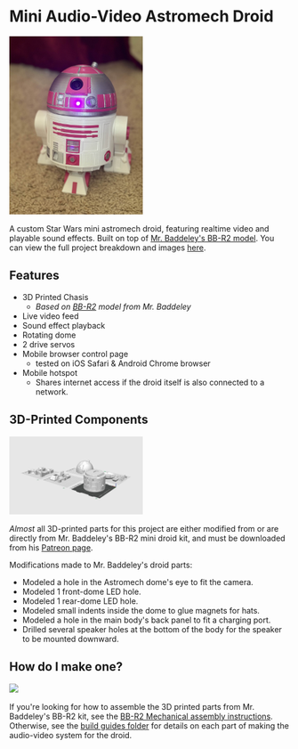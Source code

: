 # Mini Audio-Video Astromech Droid

<a href="https://github.com/Raymond-exe/raymond-exe.github.io/blob/master/images/astromech/closeup-1.jpg?raw=true" target="_blank">
    <img src="https://github.com/Raymond-exe/raymond-exe.github.io/blob/master/images/astromech/closeup-1.jpg?raw=true" style="width: 25vw;">
</a>

A custom Star Wars mini astromech droid, featuring realtime video and playable sound effects. Built on top of [Mr. Baddeley's BB-R2 model](https://www.printed-droid.com/kb/bb-r2/). You can view the full project breakdown and images [here](https://raymond-exe.github.io/portfolio#astromech).

## Features
- 3D Printed Chasis
    - *Based on [BB-R2](https://www.printed-droid.com/kb/bb-r2/) model from Mr. Baddeley*
- Live video feed
- Sound effect playback
- Rotating dome
- 2 drive servos
- Mobile browser control page
    - tested on iOS Safari & Android Chrome browser
- Mobile hotspot
    - Shares internet access if the droid itself is also connected to a network.

## 3D-Printed Components

<a href="https://github.com/Raymond-exe/raymond-exe.github.io/blob/master/images/astromech/printed-parts.png?raw=true" target="_blank">
    <img src="https://github.com/Raymond-exe/raymond-exe.github.io/blob/master/images/astromech/printed-parts.png?raw=true" style="width: 25vw;">
</a>

*Almost* all 3D-printed parts for this project are either modified from or are directly from Mr. Baddeley's BB-R2 mini droid kit, and must be downloaded from his [Patreon page](https://www.patreon.com/c/mrbaddeley).

Modifications made to Mr. Baddeley's droid parts:
- Modeled a hole in the Astromech dome's eye to fit the camera.
- Modeled 1 front-dome LED hole.
- Modeled 1 rear-dome LED hole.
- Modeled small indents inside the dome to glue magnets for hats.
- Modeled a hole in the main body's back panel to fit a charging port.
- Drilled several speaker holes at the bottom of the body for the speaker to be mounted downward.

## How do I make one?

<a href="https://github.com/Raymond-exe/raymond-exe.github.io/blob/master/images/astromech/electronics.jpg?raw=true" target="_blank">
    <img src="https://github.com/Raymond-exe/raymond-exe.github.io/blob/master/images/astromech/electronics.jpg?raw=true" style="width: 25vw;">
</a>

If you're looking for how to assemble the 3D printed parts from Mr. Baddeley's BB-R2 kit, see the [BB-R2 Mechanical assembly instructions](https://www.printed-droid.com/wp-content/uploads/2020/09/BB-R2-instructions.pdf). Otherwise, see the [build guides folder](./guides/) for details on each part of making the audio-video system for the droid.
